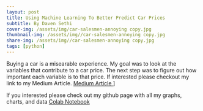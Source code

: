 ```yaml
---
layout: post
title: Using Machine Learning To Better Predict Car Prices
subtitle: By Daven Sethi 
cover-img: /assets/img/car-salesmen-annoying copy.jpg
thumbnail-img: /assets/img//car-salesmen-annoying copy.jpg
share-img: /assets/img//car-salesmen-annoying copy.jpg
tags: [python]
---
```


Buying a car is a misearable experience.  My goal was to look at the variables that contribute to a car price.  The next step was to figure out how important each variable is to that price.  If interested please checkout my link to my Medium Article. [Medium Article ](https://medium.com/p/bcebfaeed4c7/edit)]

If you interested please check out my github page with all my graphs, charts, and data 
[Colab Notebook](https://colab.research.google.com/drive/1WEBgj9KWV630HTG9R03Ohi-XYF4PXEkT#scrollTo=AJJGg981YH2C&line=1&uniqifier=1)

